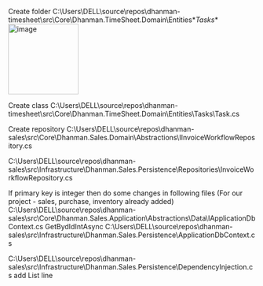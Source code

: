 Create folder 
C:\Users\DELL\source\repos\dhanman-timesheet\src\Core\Dhanman.TimeSheet.Domain\Entities\**Tasks** 
<img width="143" alt="image" src="https://github.com/b2atech/dhanman-docs/assets/91184041/06e939ca-32c8-4a8f-92d8-1b364834f5c6">

Create class
C:\Users\DELL\source\repos\dhanman-timesheet\src\Core\Dhanman.TimeSheet.Domain\Entities\Tasks\Task.cs
 


Create repository 
C:\Users\DELL\source\repos\dhanman-sales\src\Core\Dhanman.Sales.Domain\Abstractions\IInvoiceWorkflowRepository.cs
 

C:\Users\DELL\source\repos\dhanman-sales\src\Infrastructure\Dhanman.Sales.Persistence\Repositories\InvoiceWorkflowRepository.cs

If primary key is integer then do some changes in following files (For our project - sales, purchase, inventory already added)  
C:\Users\DELL\source\repos\dhanman-sales\src\Core\Dhanman.Sales.Application\Abstractions\Data\IApplicationDbContext.cs
GetBydIdIntAsync
C:\Users\DELL\source\repos\dhanman-sales\src\Infrastructure\Dhanman.Sales.Persistence\ApplicationDbContext.cs

C:\Users\DELL\source\repos\dhanman-sales\src\Infrastructure\Dhanman.Sales.Persistence\DependencyInjection.cs
add List line
